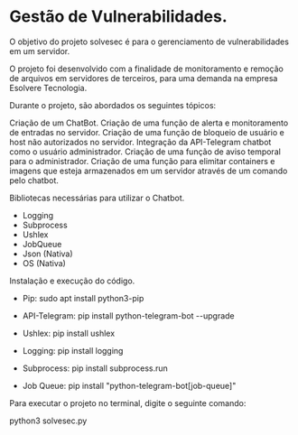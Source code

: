 # Gestão de Vulnerabilidades.

O objetivo do projeto solvesec é para o gerenciamento de vulnerabilidades em um servidor.

O projeto foi desenvolvido com a finalidade de  monitoramento e remoção de arquivos em servidores de terceiros, para uma demanda na empresa Esolvere Tecnologia.

Durante o projeto, são abordados os seguintes tópicos:

Criação de um ChatBot.
Criação de uma função de alerta e monitoramento de entradas no servidor.
Criação de uma função de bloqueio de usuário e host não autorizados no servidor.
Integração da API-Telegram chatbot como o usuário administrador.
Criação de uma função de aviso temporal para o administrador.
Criação de uma função para elimitar containers e imagens que esteja armazenados em um servidor através de um comando pelo chatbot.

Bibliotecas necessárias para utilizar o Chatbot.

- Logging
- Subprocess
- Ushlex
- JobQueue
- Json (Nativa)
- OS (Nativa)

Instalação e execução do código.

- Pip:
sudo apt install python3-pip

- API-Telegram:
pip install python-telegram-bot --upgrade

- Ushlex:
pip install ushlex

- Logging:
pip install logging

- Subprocess:
pip install subprocess.run

- Job Queue:
pip install "python-telegram-bot[job-queue]"



Para executar o projeto no terminal, digite o seguinte comando:

python3 solvesec.py




